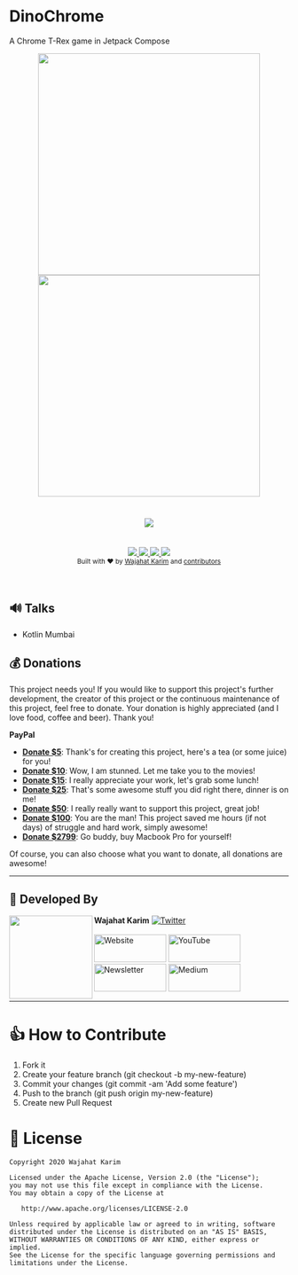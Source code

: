 # DinoChrome
A Chrome T-Rex game in Jetpack Compose

<div align="center"><img src="https://github.com/wajahatkarim3/DinoCompose/blob/master/DinoDemo.gif" width="400"/> <img src="https://github.com/wajahatkarim3/DinoCompose/blob/master/DinoDark.gif" width="400"/></div>

<h1 align="center"><a href="https://twitter.com/intent/tweet?url=https%3A%2F%2Fgithub.com%2Fwajahatkarim3%2FDinoCompose&via=%40WajahatKarim&text=Learn%20how%20to%20create%20Chrome%27s%20T-Rex%20dino%20game%20in%20%23JetpackCompose%20by%20@WajahatKarim%20on%20this%20repo.%20&hashtags=AndroidDev%2C%20Android%2C%20Kotlin">
        <img src="https://img.shields.io/twitter/url/http/shields.io.svg?style=social"/>
    </a></h1>

<br/>
<div align="center">
    <!-- API -->
    <a href="https://android-arsenal.com/api?level=21">
        <img src="https://img.shields.io/badge/API-21%2B-orange.svg?style=flat"/>
    </a>
    <a href="">
        <img src="https://img.shields.io/badge/PRs-welcome-brightgreen.svg"/>
    </a>
    <!-- GitHub stars 
    <a href="https://github.com/wajahatkarim3/DinoCompose">
        <img src="https://img.shields.io/github/stars/DinoCompose/validatetor.svg?style=social&label=Star"/>
    </a> -->
    <!-- GitHub forks 
    <a href="https://github.com/wajahatkarim3/DinoCompose/fork">
        <img src="https://img.shields.io/github/forks/wajahatkarim3/DinoCompose.svg?style=social&label=Fork"/>
    </a> -->
    <!-- GitHub watchers 
    <a href="https://github.com/nisrulz/DinoCompose">
        <img src="https://img.shields.io/github/watchers/wajahatkarim3/DinoCompose.svg?style=social&label=Watch"/>
    </a> -->
    <!-- Say Thanks! -->
    <a href="https://saythanks.io/to/wajahatkarim3">
        <img src="https://img.shields.io/badge/Say%20Thanks-!-1EAEDB.svg"/>
    </a>
    <a href="https://www.paypal.me/WajahatKarim/5">
        <img src="https://img.shields.io/badge/$-donate-ff69b4.svg?maxAge=2592000&amp;style=flat">
    </a>
    <br/>
     <!-- GitHub followers 
    <a href="https://github.com/wajahatkarim3/DinoCompose">
        <img src="https://img.shields.io/github/followers/wajahatkarim3.svg?style=social&label=Follow%20@nisrulz"/>
    </a> -->
    <!-- Twitter Follow 
    <a href="https://twitter.com/WajahatKarim">
        <img src="https://img.shields.io/twitter/follow/WajahatKarim.svg?style=social"/>
    </a> -->
</div>

<div align="center">
  <sub>Built with ❤︎ by
  <a href="https://twitter.com/WajahatKarim">Wajahat Karim</a> and
  <a href="https://github.com/wajahatkarim3/DinoCompose/graphs/contributors">
    contributors
  </a>
</div>
<br/>
<br/>
  
## 🔊 Talks
* Kotlin Mumbai

## 💰 Donations

This project needs you! If you would like to support this project's further development, the creator of this project or the continuous maintenance of this project, feel free to donate. Your donation is highly appreciated (and I love food, coffee and beer). Thank you!

**PayPal**

* **[Donate $5](https://www.paypal.me/WajahatKarim/5)**: Thank's for creating this project, here's a tea (or some juice) for you!
* **[Donate $10](https://www.paypal.me/WajahatKarim/10)**: Wow, I am stunned. Let me take you to the movies!
* **[Donate $15](https://www.paypal.me/WajahatKarim/15)**: I really appreciate your work, let's grab some lunch!
* **[Donate $25](https://www.paypal.me/WajahatKarim/25)**: That's some awesome stuff you did right there, dinner is on me!
* **[Donate $50](https://www.paypal.me/WajahatKarim/50)**: I really really want to support this project, great job!
* **[Donate $100](https://www.paypal.me/WajahatKarim/100)**: You are the man! This project saved me hours (if not days) of struggle and hard work, simply awesome!
* **[Donate $2799](https://www.paypal.me/WajahatKarim/2799)**: Go buddy, buy Macbook Pro for yourself!

Of course, you can also choose what you want to donate, all donations are awesome!
***

## 👨 Developed By

<a href="https://twitter.com/WajahatKarim" target="_blank">
  <img src="https://avatars1.githubusercontent.com/u/8867121?s=460&v=4" width="150" align="left">
</a>

**Wajahat Karim**    <a href="https://twitter.com/WajahatKarim"><img src="https://img.shields.io/twitter/follow/WajahatKarim?label=@WajahatKarim&style=social" alt="Twitter"></a>  
<br>
<a href="https://wajahatkarim.com"><img src="https://raw.githubusercontent.com/wajahatkarim3/wajahatkarim3/master/icons/website.png" height="50" width="130" alt="Website"></a>
	<a href="https://youtube.com/c/WajahatKarim3"><img src="https://raw.githubusercontent.com/wajahatkarim3/wajahatkarim3/master/icons/youtube.png" height="50" width="130" alt="YouTube"></a>
  <a href="https://wajahatkarim.com/subscribe"><img src="https://raw.githubusercontent.com/wajahatkarim3/wajahatkarim3/master/icons/newsletter.png" height="50" width="130" alt="Newsletter"></a>
  <a href="https://medium.com/@wajahatkarim3"><img src="https://raw.githubusercontent.com/wajahatkarim3/wajahatkarim3/master/icons/medium.png" height="50" width="130" alt="Medium"></a>
  
***

# 👍 How to Contribute
1. Fork it
2. Create your feature branch (git checkout -b my-new-feature)
3. Commit your changes (git commit -am 'Add some feature')
4. Push to the branch (git push origin my-new-feature)
5. Create new Pull Request

# 📃 License

    Copyright 2020 Wajahat Karim

    Licensed under the Apache License, Version 2.0 (the "License");
    you may not use this file except in compliance with the License.
    You may obtain a copy of the License at

       http://www.apache.org/licenses/LICENSE-2.0

    Unless required by applicable law or agreed to in writing, software
    distributed under the License is distributed on an "AS IS" BASIS,
    WITHOUT WARRANTIES OR CONDITIONS OF ANY KIND, either express or implied.
    See the License for the specific language governing permissions and
    limitations under the License.
